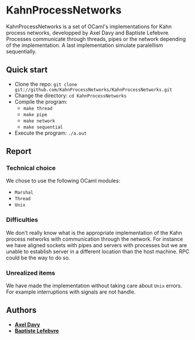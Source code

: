 # KahnProcessNetworks
KahnProcessNetworks is a set of OCaml's implementations for Kahn process networks, developped by Axel Davy and Baptiste Lefebvre. Processes communicate through threads, pipes or the network depending of the implementation. A last implementation simulate paralellism sequentially.

## Quick start
- Clone the repo:
	`git clone git://github.com/KahnProcessNetworks/KahnProcessNetworks.git`
- Change the directory:
	`cd KahnProcessNetworks`
- Compile the program:
	- `make thread`
	- `make pipe`
	- `make network`
	- `make sequential`
- Execute the program:
	`./a.out`

## Report

### Technical choice
We chose to use the following OCaml modules:
- `Marshal`
- `Thread`
- `Unix`

### Difficulties
We don't really know what is the appropriate implementation of the Kahn process networks with communication through the network. For instance we have aligned sockets with pipes and servers with processes but we are unable to establish server in a different location than the host machine. RPC could be the way to do so.

### Unrealized items
We have made the implementation without taking care about `Unix` errors. For example interruptions with signals are not handle.

## Authors
- [**Axel Davy**](http://github.com/axeldavy)
- [**Baptiste Lefebvre**](http://github.com/BaptisteLefebvre)
